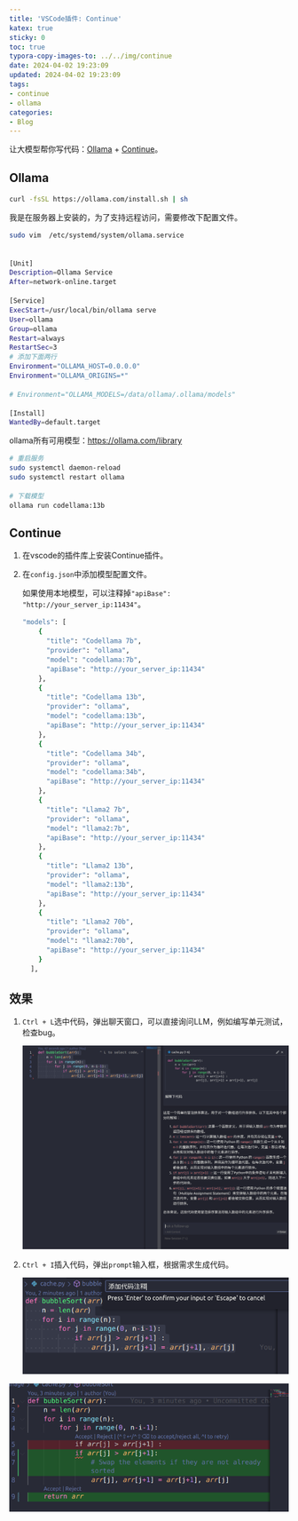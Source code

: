 ```yaml
---
title: 'VSCode插件: Continue'
katex: true
sticky: 0
toc: true
typora-copy-images-to: ../../img/continue
date: 2024-04-02 19:23:09
updated: 2024-04-02 19:23:09
tags:
- continue
- ollama
categories:
- Blog
---
```




让大模型帮你写代码：[Ollama](https://ollama.com/download) + [Continue](https://github.com/continuedev/continue)。

<!-- more -->



## Ollama

```bash
curl -fsSL https://ollama.com/install.sh | sh
```

我是在服务器上安装的，为了支持远程访问，需要修改下配置文件。

```bash
sudo vim  /etc/systemd/system/ollama.service


[Unit]
Description=Ollama Service
After=network-online.target

[Service]
ExecStart=/usr/local/bin/ollama serve
User=ollama
Group=ollama
Restart=always
RestartSec=3
# 添加下面两行
Environment="OLLAMA_HOST=0.0.0.0"
Environment="OLLAMA_ORIGINS=*"

# Environment="OLLAMA_MODELS=/data/ollama/.ollama/models"

[Install]
WantedBy=default.target

```



ollama所有可用模型：https://ollama.com/library

```bash
# 重启服务
sudo systemctl daemon-reload
sudo systemctl restart ollama

# 下载模型
ollama run codellama:13b
```





## Continue

1. 在vscode的插件库上安装Continue插件。

2. 在`config.json`中添加模型配置文件。

   如果使用本地模型，可以注释掉`"apiBase": "http://your_server_ip:11434"`。

   ```bash
   "models": [
       {
         "title": "Codellama 7b",
         "provider": "ollama",
         "model": "codellama:7b",
         "apiBase": "http://your_server_ip:11434"
       },
       {
         "title": "Codellama 13b",
         "provider": "ollama",
         "model": "codellama:13b",
         "apiBase": "http://your_server_ip:11434"
       },
       {
         "title": "Codellama 34b",
         "provider": "ollama",
         "model": "codellama:34b",
         "apiBase": "http://your_server_ip:11434"
       },
       {
         "title": "Llama2 7b",
         "provider": "ollama",
         "model": "llama2:7b",
         "apiBase": "http://your_server_ip:11434"
       },
       {
         "title": "Llama2 13b",
         "provider": "ollama",
         "model": "llama2:13b",
         "apiBase": "http://your_server_ip:11434"
       },
       {
         "title": "Llama2 70b",
         "provider": "ollama",
         "model": "llama2:70b",
         "apiBase": "http://your_server_ip:11434"
       }
     ],
   ```

   

## 效果

1. `Ctrl + L`选中代码，弹出聊天窗口，可以直接询问LLM，例如编写单元测试，检查bug。

   ![image-20240402195237473](../../img/continue/image-20240402195031626.png)

2. `Ctrl + I`插入代码，弹出`prompt`输入框，根据需求生成代码。

   ![image-20240402195237473](../../img/continue/image-20240402195237473.png)



![image-20240402195249229](../../img/continue/image-20240402195249229.png)
